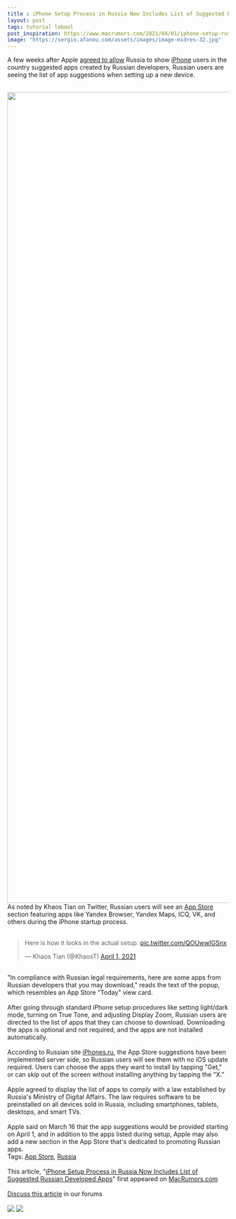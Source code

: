 ```yaml
---
title : iPhone Setup Process in Russia Now Includes List of Suggested Russian Developed Apps
layout: post
tags: tutorial labnol
post_inspiration: https://www.macrumors.com/2021/04/01/iphone-setup-russia-government-approved-apps/
image: "https://sergio.afanou.com/assets/images/image-midres-32.jpg"
---
```


A few weeks after Apple <a href="https://www.macrumors.com/2021/03/16/apple-to-offer-government-approved-apps-russia/">agreed to allow</a> Russia to show <a href="https://www.macrumors.com/guide/iphone/">iPhone</a> users in the country suggested apps created by Russian developers, Russian users are seeing the list of app suggestions when setting up a new device.
<br/>

<br/>
<img src="https://images.macrumors.com/article-new/2021/04/russian-app-store.jpg" alt="" width="1181" height="1848" class="aligncenter size-full wp-image-791839" />
<br/>
As noted by Khaos Tian on Twitter, Russian users will see an <a href="https://www.macrumors.com/guide/app-store/">App Store</a> section featuring apps like Yandex Browser, Yandex Maps, ICQ, VK, and others during the &zwnj;iPhone&zwnj; startup process.
<br/>

<br/>
<div class="center-wrap"><blockquote class="twitter-tweet"><p lang="en" dir="ltr">Here is how it looks in the actual setup. <a href="https://t.co/QOUwwIGSnx">pic.twitter.com/QOUwwIGSnx</a></p>&mdash; Khaos Tian (@KhaosT) <a href="https://twitter.com/KhaosT/status/1377476353633624070?ref_src=twsrc%5Etfw">April 1, 2021</a></blockquote> <script async src="https://platform.twitter.com/widgets.js" charset="utf-8"></script></div>
<br/>
"In compliance with Russian legal requirements, here are some apps from Russian developers that you may download," reads the text of the popup, which resembles an &zwnj;App Store&zwnj; "Today" view card.
<br/>

<br/>
After going through standard &zwnj;iPhone&zwnj; setup procedures like setting light/dark mode, turning on True Tone, and adjusting Display Zoom, Russian users are directed to the list of apps that they can choose to download. Downloading the apps is optional and not required, and the apps are not installed automatically.
<br/>

<br/>
According to Russian site <a href="https://www.iphones.ru/iNotes/tak-budet-vyglyadet-predustanovka-rossiyskih-prilozheniy-na-iphone-04-01-2021">iPhones.ru</a>, the &zwnj;App Store&zwnj; suggestions have been implemented server side, so Russian users will see them with no iOS update required. Users can choose the apps they want to install by tapping "Get," or can skip out of the screen without installing anything by tapping the "X."
<br/>

<br/>
Apple agreed to display the list of apps to comply with a law established by Russia's Ministry of Digital Affairs. The law requires software to be preinstalled on all devices sold in Russia, including smartphones, tablets, desktops, and smart TVs.
<br/>

<br/>
Apple said on March 16 that the app suggestions would be provided starting on April 1, and in addition to the apps listed during setup, Apple may also add a new section in the &zwnj;App Store&zwnj; that's dedicated to promoting Russian apps.<div class="linkback">Tags: <a href="https://www.macrumors.com/guide/app-store/">App Store</a>, <a href="https://www.macrumors.com/guide/russia/">Russia</a></div><br/>This article, &quot;<a href="https://www.macrumors.com/2021/04/01/iphone-setup-russia-government-approved-apps/">iPhone Setup Process in Russia Now Includes List of Suggested Russian Developed Apps</a>&quot; first appeared on <a href="https://www.macrumors.com">MacRumors.com</a><br/><br/><a href="https://forums.macrumors.com/threads/iphone-setup-process-in-russia-now-includes-list-of-suggested-russian-developed-apps.2290274/">Discuss this article</a> in our forums<br/><br/><div class="feedflare">
<a href="http://feeds.macrumors.com/~ff/MacRumors-All?a=NECoSHk81fM:VpTt8IESPBE:6W8y8wAjSf4"><img src="http://feeds.feedburner.com/~ff/MacRumors-All?d=6W8y8wAjSf4" border="0"></img></a> <a href="http://feeds.macrumors.com/~ff/MacRumors-All?a=NECoSHk81fM:VpTt8IESPBE:qj6IDK7rITs"><img src="http://feeds.feedburner.com/~ff/MacRumors-All?d=qj6IDK7rITs" border="0"></img></a>
</div><img src="http://feeds.feedburner.com/~r/MacRumors-All/~4/NECoSHk81fM" height="1" width="1" alt=""/>